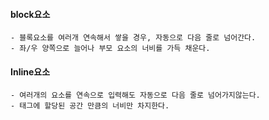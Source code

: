 #### block요소
~~~
- 블록요소를 여러개 연속해서 쌓을 경우, 자동으로 다음 줄로 넘어간다.
- 좌/우 양쪽으로 늘어나 부모 요소의 너비를 가득 채운다.
~~~

#### Inline요소
~~~
- 여러개의 요소를 연속으로 입력해도 자동으로 다음 줄로 넘어가지않는다.
- 태그에 할당된 공간 만큼의 너비만 차지한다.
~~~